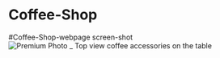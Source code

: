 # Coffee-Shop

#Coffee-Shop-webpage screen-shot
![Premium Photo _ Top view coffee accessories on the table](https://github.com/AdnanAhmed01/Coffee-Shop/assets/92675461/65571e3c-bbbe-4001-a133-d80996a16617)
